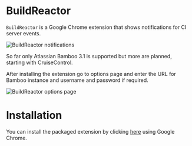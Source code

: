 BuildReactor
============
`BuildReactor` is a Google Chrome extension that shows notifications for CI server events.

<img src="https://github.com/AdamNowotny/BuildReactor/raw/master/docs/notifications.png" alt="BuildReactor notifications">

So far only Atlassian Bamboo 3.1 is supported but more are planned, starting with CruiseControl.

After installing the extension go to options page and enter the URL for Bamboo instance and username and password if required.

<img src="https://github.com/AdamNowotny/BuildReactor/raw/master/docs/settings.png" alt="BuildReactor options page">

Installation
============
You can install the packaged extension by clicking [here](goo.gl/XhnNf) using Google Chrome.
